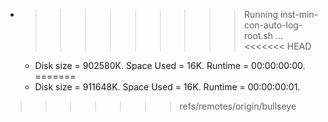 * >>>>>>>>> Running inst-min-con-auto-log-root.sh ...
<<<<<<< HEAD
  * Disk size = 902580K. Space Used = 16K. Runtime = 00:00:00:00.
=======
  * Disk size = 911648K. Space Used = 16K. Runtime = 00:00:00:01.
>>>>>>> refs/remotes/origin/bullseye
